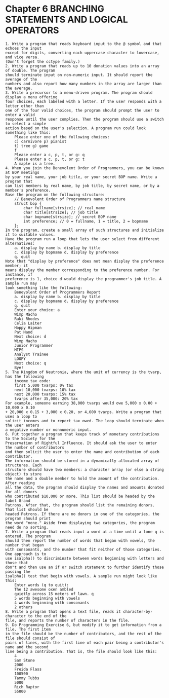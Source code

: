 # Chapter 6 BRANCHING STATEMENTS AND LOGICAL OPERATORS

	1. Write a program that reads keyboard input to the @ symbol and that echoes the input
	except for digits, converting each uppercase character to lowercase, and vice versa.
	(Don't forget the cctype family.)
	2. Write a program that reads up to 10 donation values into an array of double. The program
	should terminate input on non-numeric input. It should report the average of the
	numbers and also report how many numbers in the array are larger than the average.
	3. Write a precursor to a menu-driven program. The program should display a menu offering
	four choices, each labeled with a letter. If the user responds with a letter other than
	one of the four valid choices, the program should prompt the user to enter a valid
	response until the user complies. Then the program should use a switch to select a simple
	action based on the user's selection. A program run could look something like this:
		Please enter one of the following choices:
		c) carnivore p) pianist
		t) tree g) game
		f
		Please enter a c, p, t, or g: q
		Please enter a c, p, t, or g: t
		A maple is a tree.
	4. When you join the Benevolent Order of Programmers, you can be known at BOP meetings
	by your real name, your job title, or your secret BOP name. Write a program that
	can list members by real name, by job title, by secret name, or by a member's preference.
	Base the program on the following structure:
		// Benevolent Order of Programmers name structure
		struct bop {
			char fullname[strsize]; // real name
			char title[strsize]; // job title
			char bopname[strsize]; // secret BOP name
			int preference; // 0 = fullname, 1 = title, 2 = bopname
		};
	In the program, create a small array of such structures and initialize it to suitable values.
	Have the program run a loop that lets the user select from different alternatives:
		a. display by name b. display by title
		c. display by bopname d. display by preference
		q. quit
	Note that "display by preference" does not mean display the preference member; it
	means display the member corresponding to the preference number. For instance, if
	preference is 1, choice d would display the programmer's job title. A sample run may
	look something like the following:
		Benevolent Order of Programmers Report
		a. display by name b. display by title
		c. display by bopname d. display by preference
		q. quit
		Enter your choice: a
		Wimp Macho
		Raki Rhodes
		Celia Laiter
		Hoppy Hipman
		Pat Hand
		Next choice: d
		Wimp Macho
		Junior Programmer
		MIPS
		Analyst Trainee
		LOOPY
		Next choice: q
		Bye!
	5. The Kingdom of Neutronia, where the unit of currency is the tvarp, has the following
		income tax code:
		first 5,000 tvarps: 0% tax
		next 10,000 tvarps: 10% tax
		next 20,000 tvarps: 15% tax
		tvarps after 35,000: 20% tax
	For example, someone earning 38,000 tvarps would owe 5,000 x 0.00 + 10,000 x 0.10
	+ 20,000 x 0.15 + 3,000 x 0.20, or 4,600 tvarps. Write a program that uses a loop to
	solicit incomes and to report tax owed. The loop should terminate when the user enters
	a negative number or nonnumeric input.
	6. Put together a program that keeps track of monetary contributions to the Society for the
	Preservation of Rightful Influence. It should ask the user to enter the number of contributors
	and then solicit the user to enter the name and contribution of each contributor.
	The information should be stored in a dynamically allocated array of structures. Each
	structure should have two members: a character array (or else a string object) to store
	the name and a double member to hold the amount of the contribution. After reading
	all the data, the program should display the names and amounts donated for all donors
	who contributed $10,000 or more. This list should be headed by the label Grand
	Patrons. After that, the program should list the remaining donors. That list should be
	headed Patrons. If there are no donors in one of the categories, the program should print
	the word "none." Aside from displaying two categories, the program need do no sorting.
	7. Write a program that reads input a word at a time until a lone q is entered. The program
	should then report the number of words that began with vowels, the number that began
	with consonants, and the number that fit neither of those categories. One approach is to
	use isalpha() to discriminate between words beginning with letters and those that
	don"t and then use an if or switch statement to further identify those passing the
	isalpha() test that begin with vowels. A sample run might look like this:
		Enter words (q to quit):
		The 12 awesome oxen ambled
		quietly across 15 meters of lawn. q
		5 words beginning with vowels
		4 words beginning with consonants
		2 others
	8. Write a program that opens a text file, reads it character-by-character to the end of the
	file, and reports the number of characters in the file.
	9. Do Programming Exercise 6, but modify it to get information from a file. The first item
	in the file should be the number of contributors, and the rest of the file should consist of
	pairs of lines, with the first line of each pair being a contributor's name and the second
	line being a contribution. That is, the file should look like this:
		4
		Sam Stone
		2000
		Freida Flass
		100500
		Tammy Tubbs
		5000
		Rich Raptor
		55000